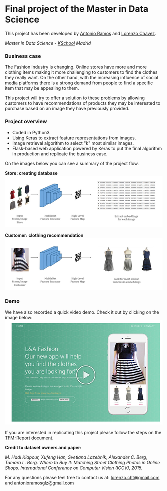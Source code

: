 # Final project of the Master in Data Science

This project has been developed by [Antonio Ramos](https://github.com/antonioramos1/) and [Lorenzo Chavez](https://github.com/LorenzoChavez).

*Master in Data Science - [KSchool](https://kschool.com/) Madrid*

### Business case
The Fashion industry is changing. Online stores have more and more clothing items making it more challenging to customers to find the clothes they really want. On the other hand, with the increasing influence of social media platforms there is a strong demand from people to find a specific item that may be appealing to them.

This project will try to offer a solution to these problems by allowing customers to have recommendations of products they may be interested to purchase based on an image they have previously provided.

### Project overview
-   Coded in Python3
-   Using Keras to extract feature representations from images.
-   Image retrieval algorithm to select "k" most similar images.
-   Flask-based web application powered by Keras to put the final algorithm in production and replicate the business case.

On the images below you can see a summary of the project flow.  

**Store: creating database**
![](./static/img/embeddings_store.jpg)

**Customer: clothing recommendation**
![](./static/img/embeddings_customer.jpg)

### Demo
We have also recorded a quick video demo. Check it out by clicking on the image below:
[![](./static/img/demo.jpg)](https://www.youtube.com/watch?v=kmYEPvwTZLE)

If you are interested in replicating this project please follow the steps on the [TFM-Report](./tfm-documents/tfm-report.pdf) document.

**Credit to dataset owners and paper:**

_M. Hadi Kiapour, Xufeng Han, Svetlana Lazebnik, Alexander C. Berg, Tamara L. Berg. Where to Buy It: Matching Street Clothing Photos in Online Shops. International Conference on Computer Vision (ICCV), 2015._

For any questions please feel free to contact us at: lorenzo.cht@gmail.com and antonioramosglz@gmail.com
